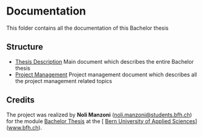 # Documentation

This folder contains all the documentation of this Bachelor thesis

## Structure

- [Thesis Description](Logos_Recognition.pdf) Main document which describes the entire Bachelor thesis
- [Project Management](Logos_Recognition_Management.pdf) Project management document which describes all the project management related topics

## Credits

The project was realized by **Noli Manzoni** (noli.manzoni@students.bfh.ch) for the module [Bachelor Thesis](https://www.ti.bfh.ch/fileadmin/modules/BTI7321-de.xml) at the [ [Bern University of Applied Sciences](https://www.bfh.ch)](www.bfh.ch).